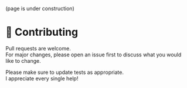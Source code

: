 (page is under construction)
# :memo: Contributing

Pull requests are welcome.  
For major changes, please open an issue first to discuss what you would like to change.  

Please make sure to update tests as appropriate.  
I appreciate every single help!  
